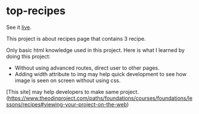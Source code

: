 # top-recipes
See it [live](https://harunfr.github.io/top-recipes/).

This project is about recipes page that contains 3 recipe.

Only basic html knowledge used in this project. Here is what I learned by doing this project:
* Without using advanced routes, direct user to other pages.
* Adding width attribute to img may help quick development to see how image is seen on screen without using css.

[This site] may help developers to make same project. (https://www.theodinproject.com/paths/foundations/courses/foundations/lessons/recipes#viewing-your-project-on-the-web)
